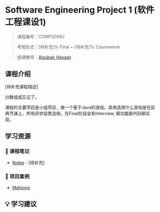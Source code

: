 # Software Engineering Project 1 (软件工程课设1)

> 课程编号：COMP2008J
>
> 考核形式：[待补充]% Final + [待补充]% Coursework
>
> 授课教师：[Alzubair Hassan](https://people.ucd.ie/alzubair.hassan)
>

## 课程介绍

[待补充课程描述]

分数组成忘记了。

课程的主要项目是小组项目，做一个基于Java的游戏。具体选择什么游戏是在前两节课上，所有同学投票选择。在Final阶段会有Interview, 聊功能聊代码聊实现。





## 学习资源

### 📝 课程笔记
- [Notes](./notes/) - [待补充]


### 🚀 项目案例
- [Mahjong](https://github.com/mrle0429/Mahjong_COMP2008J)

## 💡 学习建议
